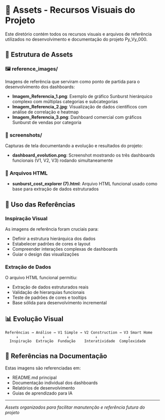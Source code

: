 # 🎨 **Assets - Recursos Visuais do Projeto**

Este diretório contém todos os recursos visuais e arquivos de referência utilizados no desenvolvimento e documentação do projeto Py_Vy_000.

## 📁 **Estrutura de Assets**

### 🖼️ **reference_images/**
Imagens de referência que serviram como ponto de partida para o desenvolvimento dos dashboards:

- **Imagem_Referencia_1.png**: Exemplo de gráfico Sunburst hierárquico complexo com múltiplas categorias e subcategorias
- **Imagem_Referencia_2.jpg**: Visualização de dados científicos com análise de correlação e heatmap
- **Imagem_Referencia_3.png**: Dashboard comercial com gráficos Sunburst de vendas por categoria

### 📸 **screenshots/**
Capturas de tela documentando a evolução e resultados do projeto:

- **dashboard_evolution.png**: Screenshot mostrando os três dashboards funcionais (V1, V2, V3) rodando simultaneamente

### 📄 **Arquivos HTML**
- **sunburst_cost_explorer (7).html**: Arquivo HTML funcional usado como base para extração de dados estruturados

## 🎯 **Uso das Referências**

### **Inspiração Visual**
As imagens de referência foram cruciais para:
- Definir a estrutura hierárquica dos dados
- Estabelecer padrões de cores e layout
- Compreender interações complexas de dashboards
- Guiar o design das visualizações

### **Extração de Dados**
O arquivo HTML funcional permitiu:
- Extração de dados estruturados reais
- Validação de hierarquias funcionais
- Teste de padrões de cores e tooltips
- Base sólida para desenvolvimento incremental

## 📊 **Evolução Visual**

```
Referências → Análise → V1 Simple → V2 Construction → V3 Smart Home
     ↓           ↓          ↓            ↓              ↓
  Inspiração  Extração  Fundação    Interatividade  Complexidade
```

## 🔗 **Referências na Documentação**

Estas imagens são referenciadas em:
- README.md principal
- Documentação individual dos dashboards
- Relatórios de desenvolvimento
- Guias de aprendizado para IA

---

*Assets organizados para facilitar manutenção e referência futura do projeto*
